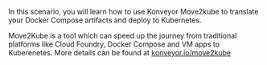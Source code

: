 In this scenario, you will learn how to use Konveyor Move2kube to translate your Docker Compose artifacts and deploy to Kubernetes.

Move2Kube is a tool which can speed up the journey from traditional platforms like Cloud Foundry, Docker Compose and VM apps to Kuberenetes. More details can be found at [konveyor.io/move2kube](https://konveyor.io/move2kube)
